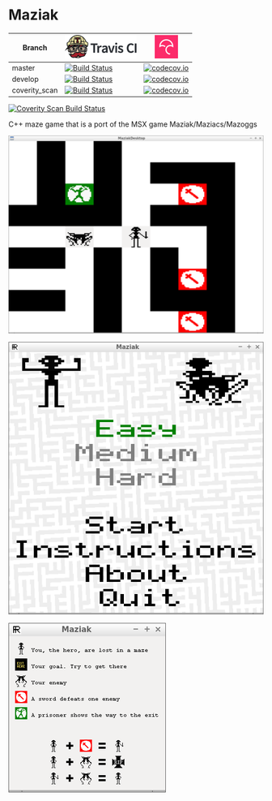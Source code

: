 # Maziak

Branch|[![Travis CI logo](TravisCI.png)](https://travis-ci.org)|[![Codecov logo](Codecov.png)](https://www.codecov.io)
---|---|---
master|[![Build Status](https://travis-ci.org/richelbilderbeek/Maziak.svg?branch=master)](https://travis-ci.org/richelbilderbeek/Maziak)|[![codecov.io](https://codecov.io/github/richelbilderbeek/Maziak/coverage.svg?branch=master)](https://codecov.io/github/richelbilderbeek/Maziak/branch/master)
develop|[![Build Status](https://travis-ci.org/richelbilderbeek/Maziak.svg?branch=develop)](https://travis-ci.org/richelbilderbeek/Maziak)|[![codecov.io](https://codecov.io/github/richelbilderbeek/Maziak/coverage.svg?branch=develop)](https://codecov.io/github/richelbilderbeek/Maziak/branch/develop)
coverity_scan|[![Build Status](https://travis-ci.org/richelbilderbeek/Maziak.svg?branch=coverity_scan)](https://travis-ci.org/richelbilderbeek/Maziak)|[![codecov.io](https://codecov.io/github/richelbilderbeek/Maziak/coverage.svg?branch=coverity_scan)](https://codecov.io/github/richelbilderbeek/Maziak/branch/coverity_scan)

<a href="https://scan.coverity.com/projects/richelbilderbeek-maziak">
  <img alt="Coverity Scan Build Status"
       src="https://scan.coverity.com/projects/12050/badge.svg"/>
</a>

C++ maze game that is a port of the MSX game Maziak/Maziacs/Mazoggs

![Game](Screenshots/Game.png)

![Menu](Screenshots/Menu.png)

![Instructions](Screenshots/Instructions.png)

